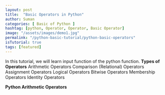 ```yaml
---
layout: post
title:  "Basic Operators in Python"
author: Suman
categories: [ Basic of Python ]
hashtag: [python, Operator, Operator, Basic Operator]
image: "/assets/images/demo1.jpg"
permalink: "/python-basic-tutorial/python-basic-operators"
isTutorial: true
tags: [featured]
---
```

In this tutorial, we will learn input function of the python function.
**Types of Operators**
Arithmetic Operators
Comparison (Relational) Operators
Assignment Operators
Logical Operators
Bitwise Operators
Membership Operators
Identity Operators

**Python Arithmetic Operators**


